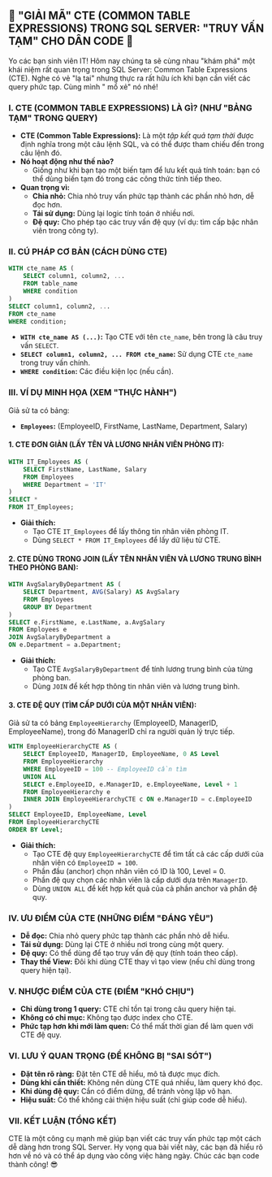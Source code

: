 ## **🚀 "GIẢI MÃ" CTE (COMMON TABLE EXPRESSIONS) TRONG SQL SERVER: "TRUY VẤN TẠM" CHO DÂN CODE 🚀**

Yo các bạn sinh viên IT! Hôm nay chúng ta sẽ cùng nhau "khám phá" một khái niệm rất quan trọng trong SQL Server: Common
Table Expressions (CTE). Nghe có vẻ "lạ tai" nhưng thực ra rất hữu ích khi bạn cần viết các query phức tạp. Cùng mình "
mổ xẻ" nó nhé!

### **I. CTE (COMMON TABLE EXPRESSIONS) LÀ GÌ? (NHƯ "BẢNG TẠM" TRONG QUERY)**

- **CTE (Common Table Expressions):** Là một _tập kết quả tạm thời_ được định nghĩa trong một câu lệnh SQL, và có thể
  được tham chiếu đến trong câu lệnh đó.
- **Nó hoạt động như thế nào?**
    - Giống như khi bạn tạo một biến tạm để lưu kết quả tính toán: bạn có thể dùng biến tạm đó trong các công thức tính
      tiếp theo.
- **Quan trọng vì:**
    - **Chia nhỏ:** Chia nhỏ truy vấn phức tạp thành các phần nhỏ hơn, dễ đọc hơn.
    - **Tái sử dụng:** Dùng lại logic tính toán ở nhiều nơi.
    - **Đệ quy:** Cho phép tạo các truy vấn đệ quy (ví dụ: tìm cấp bậc nhân viên trong công ty).

### **II. CÚ PHÁP CƠ BẢN (CÁCH DÙNG CTE)**

```sql
WITH cte_name AS (
    SELECT column1, column2, ...
    FROM table_name
    WHERE condition
)
SELECT column1, column2, ...
FROM cte_name
WHERE condition;
```

- **`WITH cte_name AS (...)`:** Tạo CTE với tên `cte_name`, bên trong là câu truy vấn `SELECT`.
- **`SELECT column1, column2, ... FROM cte_name`:** Sử dụng CTE `cte_name` trong truy vấn chính.
- **`WHERE condition`:** Các điều kiện lọc (nếu cần).

### **III. VÍ DỤ MINH HỌA (XEM "THỰC HÀNH")**

Giả sử ta có bảng:

- **`Employees`:** (EmployeeID, FirstName, LastName, Department, Salary)

#### **1. CTE ĐƠN GIẢN (LẤY TÊN VÀ LƯƠNG NHÂN VIÊN PHÒNG IT):**

```sql
WITH IT_Employees AS (
    SELECT FirstName, LastName, Salary
    FROM Employees
    WHERE Department = 'IT'
)
SELECT *
FROM IT_Employees;
```

- **Giải thích:**
    - Tạo CTE `IT_Employees` để lấy thông tin nhân viên phòng IT.
    - Dùng `SELECT * FROM IT_Employees` để lấy dữ liệu từ CTE.

#### **2. CTE DÙNG TRONG JOIN (LẤY TÊN NHÂN VIÊN VÀ LƯƠNG TRUNG BÌNH THEO PHÒNG BAN):**

```sql
WITH AvgSalaryByDepartment AS (
    SELECT Department, AVG(Salary) AS AvgSalary
    FROM Employees
    GROUP BY Department
)
SELECT e.FirstName, e.LastName, a.AvgSalary
FROM Employees e
JOIN AvgSalaryByDepartment a
ON e.Department = a.Department;
```

- **Giải thích:**
    - Tạo CTE `AvgSalaryByDepartment` để tính lương trung bình của từng phòng ban.
    - Dùng `JOIN` để kết hợp thông tin nhân viên và lương trung bình.

#### **3. CTE ĐỆ QUY (TÌM CẤP DƯỚI CỦA MỘT NHÂN VIÊN):**

Giả sử ta có bảng `EmployeeHierarchy` (EmployeeID, ManagerID, EmployeeName), trong đó ManagerID chỉ ra người quản lý
trực tiếp.

```sql
WITH EmployeeHierarchyCTE AS (
    SELECT EmployeeID, ManagerID, EmployeeName, 0 AS Level
    FROM EmployeeHierarchy
    WHERE EmployeeID = 100 -- EmployeeID cần tìm
    UNION ALL
    SELECT e.EmployeeID, e.ManagerID, e.EmployeeName, Level + 1
    FROM EmployeeHierarchy e
    INNER JOIN EmployeeHierarchyCTE c ON e.ManagerID = c.EmployeeID
)
SELECT EmployeeID, EmployeeName, Level
FROM EmployeeHierarchyCTE
ORDER BY Level;
```

- **Giải thích:**
    - Tạo CTE đệ quy `EmployeeHierarchyCTE` để tìm tất cả các cấp dưới của nhân viên có `EmployeeID = 100`.
    - Phần đầu (anchor) chọn nhân viên có ID là 100, Level = 0.
    - Phần đệ quy chọn các nhân viên là cấp dưới dựa trên `ManagerID`.
    - Dùng `UNION ALL` để kết hợp kết quả của cả phần anchor và phần đệ quy.

### **IV. ƯU ĐIỂM CỦA CTE (NHỮNG ĐIỂM "ĐÁNG YÊU")**

- **Dễ đọc:** Chia nhỏ query phức tạp thành các phần nhỏ dễ hiểu.
- **Tái sử dụng:** Dùng lại CTE ở nhiều nơi trong cùng một query.
- **Đệ quy:** Có thể dùng để tạo truy vấn đệ quy (tính toán theo cấp).
- **Thay thế View:** Đôi khi dùng CTE thay vì tạo view (nếu chỉ dùng trong query hiện tại).

### **V. NHƯỢC ĐIỂM CỦA CTE (ĐIỂM "KHÓ CHỊU")**

- **Chỉ dùng trong 1 query:** CTE chỉ tồn tại trong câu query hiện tại.
- **Không có chỉ mục:** Không tạo được index cho CTE.
- **Phức tạp hơn khi mới làm quen:** Có thể mất thời gian để làm quen với CTE đệ quy.

### **VI. LƯU Ý QUAN TRỌNG (ĐỂ KHÔNG BỊ "SAI SÓT")**

- **Đặt tên rõ ràng:** Đặt tên CTE dễ hiểu, mô tả được mục đích.
- **Dùng khi cần thiết:** Không nên dùng CTE quá nhiều, làm query khó đọc.
- **Khi dùng đệ quy:** Cần có điểm dừng, để tránh vòng lặp vô hạn.
- **Hiệu suất:** Có thể không cải thiện hiệu suất (chỉ giúp code dễ hiểu).

### **VII. KẾT LUẬN (TỔNG KẾT)**

CTE là một công cụ mạnh mẽ giúp bạn viết các truy vấn phức tạp một cách dễ dàng hơn trong SQL Server. Hy vọng qua bài
viết này, các bạn đã hiểu rõ hơn về nó và có thể áp dụng vào công việc hàng ngày. Chúc các bạn code thành công! 😎
